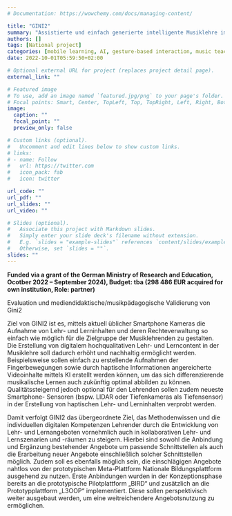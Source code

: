 ```yaml
---
# Documentation: https://wowchemy.com/docs/managing-content/

title: "GINI2"
summary: "Assistierte und einfach generierte intelligente Musiklehre im interaktiven Lernraum mittels Smartphone"
authors: []
tags: [National project]
categories: [mobile learning, AI, gesture-based interaction, music teaching, feedback]
date: 2022-10-01T05:59:50+02:00

# Optional external URL for project (replaces project detail page).
external_link: ""

# Featured image
# To use, add an image named `featured.jpg/png` to your page's folder.
# Focal points: Smart, Center, TopLeft, Top, TopRight, Left, Right, BottomLeft, Bottom, BottomRight.
image:
  caption: ""
  focal_point: ""
  preview_only: false

# Custom links (optional).
#   Uncomment and edit lines below to show custom links.
# links:
# - name: Follow
#   url: https://twitter.com
#   icon_pack: fab
#   icon: twitter

url_code: ""
url_pdf: ""
url_slides: ""
url_video: ""

# Slides (optional).
#   Associate this project with Markdown slides.
#   Simply enter your slide deck's filename without extension.
#   E.g. `slides = "example-slides"` references `content/slides/example-slides.md`.
#   Otherwise, set `slides = ""`.
slides: ""
---
```

**Funded via a grant of the German Ministry of Research and Education, Ocotber 2022 – September 2024), Budget: tba (298 486 EUR acquired for own institution, Role: partner)**

    
Evaluation und mediendidaktische/musikpädagogische Validierung von Gini2
  
Ziel von GINI2 ist es, mittels aktuell üblicher Smartphone Kameras die Aufnahme von Lehr- und Lerninhalten und deren Rechteverwaltung so einfach wie möglich für die Zielgruppe der Musiklehrenden zu gestalten. Die Erstellung von digitalem hochqualitativen Lehr- und Lerncontent in der Musiklehre soll dadurch erhöht und nachhaltig ermöglicht werden. Beispielsweise sollen einfach zu erstellende Aufnahmen der Fingerbewegungen sowie durch haptische Informationen angereicherte Videoinhalte mittels KI erstellt werden können, um das sich differenzierende musikalische Lernen auch zukünftig optimal abbilden zu können. Qualitätssteigernd jedoch optional für den Lehrenden sollen zudem neueste Smartphone- Sensoren (bspw. LIDAR oder Tiefenkameras als Tiefensensor) in der Erstellung von haptischen Lehr- und Lerninhalten verprobt werden.

Damit verfolgt GINI2 das übergeordnete Ziel, das Methodenwissen und die individuellen digitalen Kompetenzen Lehrender durch die Entwicklung von Lehr- und Lernangeboten vornehmlich auch in kollaborativen Lehr- und Lernszenarien und -räumen zu steigern. Hierbei sind sowohl die Anbindung und Ergänzung bestehender Angebote um passende Schnittstellen als auch die Erarbeitung neuer Angebote einschließlich solcher Schnittstellen möglich. Zudem soll es ebenfalls möglich sein, die einschlägigen Angebote nahtlos von der prototypischen Meta-Plattform Nationale Bildungsplattform ausgehend zu nutzen. Erste Anbindungen wurden in der Konzeptionsphase bereits an die prototypische Pilotplattform „BIRD“ und zusätzlich an die Prototypplattform „L3OOP“ implementiert. Diese sollen perspektivisch weiter ausgebaut werden, um eine weitreichendere Angebotsnutzung zu ermöglichen.
